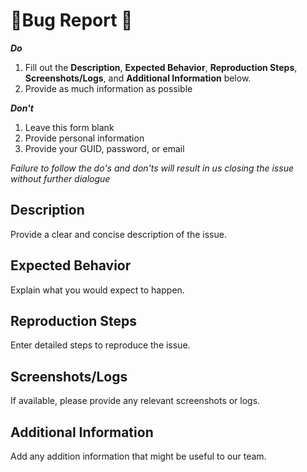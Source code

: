 # 🐛Bug Report 🐛
***Do***
1. Fill out the **Description**, **Expected Behavior**, **Reproduction Steps**, **Screenshots/Logs**, and **Additional Information** below.
2. Provide as much information as possible

***Don't***
1. Leave this form blank
2. Provide personal information
3. Provide your GUID, password, or email

*Failure to follow the do's and don'ts will result in us closing the issue without further dialogue*

## Description
Provide a clear and concise description of the issue.

## Expected Behavior
Explain what you would expect to happen.

## Reproduction Steps
Enter detailed steps to reproduce the issue.

## Screenshots/Logs
If available, please provide any relevant screenshots or logs.

## Additional Information
Add any addition information that might be useful to our team.

